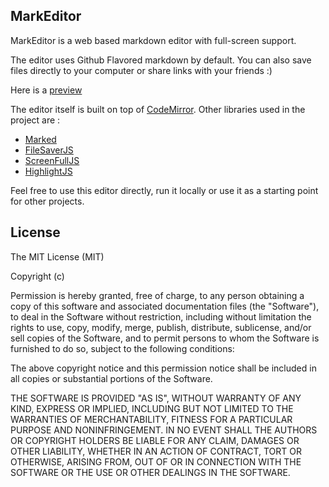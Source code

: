 ## MarkEditor 

MarkEditor is a web based markdown editor with full-screen support. 

The editor uses Github Flavored markdown by default. You can also save files directly to your computer or share links with your friends :)

Here is a [preview](www.sanchitgera.ca/markeditor)

The editor itself is built on top of [CodeMirror](https://codemirror.net/). Other libraries used in the project are : 
- [Marked](https://github.com/chjj/marked)
- [FileSaverJS](https://github.com/eligrey/FileSaver.js/)
- [ScreenFullJS](https://github.com/sindresorhus/screenfull.js/) 
- [HighlightJS](https://highlightjs.org/) 

Feel free to use this editor directly, run it locally or use it as a starting point for other projects. 

## License

The MIT License (MIT)

Copyright (c) <year> <copyright holders>

Permission is hereby granted, free of charge, to any person obtaining a copy
of this software and associated documentation files (the "Software"), to deal
in the Software without restriction, including without limitation the rights
to use, copy, modify, merge, publish, distribute, sublicense, and/or sell
copies of the Software, and to permit persons to whom the Software is
furnished to do so, subject to the following conditions:

The above copyright notice and this permission notice shall be included in
all copies or substantial portions of the Software.

THE SOFTWARE IS PROVIDED "AS IS", WITHOUT WARRANTY OF ANY KIND, EXPRESS OR
IMPLIED, INCLUDING BUT NOT LIMITED TO THE WARRANTIES OF MERCHANTABILITY,
FITNESS FOR A PARTICULAR PURPOSE AND NONINFRINGEMENT. IN NO EVENT SHALL THE
AUTHORS OR COPYRIGHT HOLDERS BE LIABLE FOR ANY CLAIM, DAMAGES OR OTHER
LIABILITY, WHETHER IN AN ACTION OF CONTRACT, TORT OR OTHERWISE, ARISING FROM,
OUT OF OR IN CONNECTION WITH THE SOFTWARE OR THE USE OR OTHER DEALINGS IN
THE SOFTWARE.
